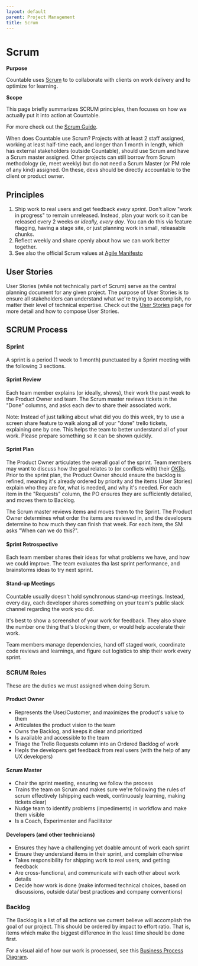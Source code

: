 ```yaml
---
layout: default
parent: Project Management
title: Scrum
---
```


# Scrum

**Purpose**

Countable uses
[Scrum](https://en.wikipedia.org/wiki/Scrum_\(software_development\)) to
to collaborate with clients on work delivery and to optimize for learning.

**Scope**

This page briefly summarizes SCRUM principles, then focuses on how we
actually put it into action at Countable.

For more check out the
[Scrum Guide](https://www.scrumguides.org/scrum-guide.html).

When does Countable use Scrum? Projects with at least 2 staff assigned, working at least half-time each, and longer than 1 month in length, which has external stakeholders (outside Countable), should use Scrum and have a Scrum master assigned. Other projects can still borrow from Scrum methodology (ie, meet weekly) but do not need a Scrum Master (or PM role of any kind) assigned. On these, devs should be directly accountable to the client or product owner.

## Principles

1.  Ship work to real users and get feedback *every sprint*. Don't allow
    "work in progress" to remain unreleased. Instead, plan your work so it
    can be released every 2 weeks or *ideally, every day*. You can do this via feature flagging, having a stage site, or just planning work in small, releasable chunks.
2.  Reflect weekly and share openly about how we can work better together.
3.  See also the official Scrum values at [Agile Manifesto](https://agilemanifesto.org/)

## User Stories

User Stories (while not technically part of Scrum) serve as the central planning document for any given project. The purpose of User Stories is to ensure all stakeholders can
understand what we're trying to accomplish, no matter their level of technical expertise. Check out the [User Stories](/ux/USER_STORIES.md) page for more detail and how to compose User Stories.

## SCRUM Process

### Sprint

A sprint is a period (1 week to 1 month) punctuated by a Sprint meeting with the following 3 sections.

#### Sprint Review

Each team member explains (or ideally, shows), their work the past week to the Product Owner and team. The Scrum master reviews tickets in the "Done" columns, and asks each dev to share their associated work.

Note: Instead of just talking about what did you do this week, try to
use a screen share feature to walk along all of your "done" trello
tickets, explaining one by one. This helps the team to better understand
all of your work. Please prepare something so it can be shown quickly.

#### Sprint Plan

The Product Owner articulates the overall goal of the sprint. Team members may want to discuss how the goal relates to (or conflicts with) their [OKRs](/peopleops/OKRS.md).
Prior to the sprint plan, the Product Owner should ensure the backlog is refined, meaning it's already ordered by priority and the items (User Stories) explain who they are for, what is needed, and why it's needed. For each item in the "Requests" column, the PO ensures they are sufficiently detailed, and moves them to Backlog.

The Scrum master reviews items and moves them to the Sprint. The Product Owner determines what order the items are reviewed in, and the developers determine to how much they can finish that week. For each item, the SM asks "When can we do this?".

#### Sprint Retrospective

Each team member shares their ideas for what problems we have, and how we could improve. The team evaluates tha last sprint performance, and brainstorms ideas to try next sprint.

#### Stand-up Meetings

Countable usually doesn't hold synchronous stand-up meetings. Instead, every
day, each developer shares something on your team's public slack channel
regarding the work you did. 

It's best to show a screenshot of your work for feedback. They also share the number one thing that's blocking them, or would help accelerate their work.

Team members manage dependencies, hand off staged work, coordinate code reviews and learnings, and figure out logistics to ship their work every sprint.

### SCRUM Roles

These are the duties we must assigned when doing Scrum.

#### Product Owner

  - Represents the User/Customer, and maximizes the product's value to them
  - Articulates the product vision to the team
  - Owns the Backlog, and keeps it clear and prioritized
  - Is available and accessible to the team
  - Triage the Trello Requests column into an Ordered Backlog of work
  - Hepls the developers get feedback from real users (with the help of any UX developers)

#### Scrum Master

  - Chair the sprint meeting, ensuring we follow the process
  - Trains the team on Scrum and makes sure we're following the rules of
    scrum effectively (shipping each week, continuously learning, making
    tickets clear)
  - Nudge team to identify problems (impediments) in workflow and make them visible
  - Is a Coach, Experimenter and Facilitator

#### Developers (and other technicians)

  - Ensures they have a challenging yet doable amount of work each sprint
  - Ensure they understand items in their sprint, and complain otherwise
  - Takes responsibility for shipping work to real users, and getting feedback
  - Are cross-functional, and communicate with each other about work details
  - Decide how work is done (make informed technical choices, based on discussions, outside data/ best practices and company conventions)


### Backlog

The Backlog is a list of all the actions we current believe will
accomplish the goal of our project. This should be ordered by impact to
effort ratio. That is, items which make the biggest difference in the
least time should be done first.

For a visual aid of how our work is processed, see this [Business Process Diagram](https://drive.google.com/open?id=1VrniT1lRqVu9sJr0ZMK1aQLnFwEuFIQD).



